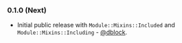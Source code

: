 ### 0.1.0 (Next)

* Initial public release with `Module::Mixins::Included` and `Module::Mixins::Including` - [@dblock](https://github.com/dblock).
